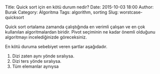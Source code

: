 Title: Quick sort için en kötü durum nedir?
Date: 2015-10-03 18:00
Author: Burak
Category: Algoritma
Tags: algorithm, sorting
Slug: worstcase-quicksort

Quick sort ortalama zamanda çalıştığında en verimli çalışan ve en çok kullanılan algoritmalardan biridir. Pivot seçiminin ne kadar önemli olduğunu algoritmayı incelediğinizde göreceksiniz.

En kötü duruma sebebiyet veren şartlar aşağıdadır.

1. Dizi zaten aynı yönde sıralıysa.
2. Dizi ters yönde sıralıysa.
3. Tüm elemanlar aynıysa
